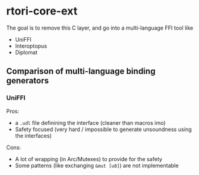#  rtori-core-ext

The goal is to remove this C layer, and go into a multi-language FFI tool like

- UniFFI
- Interoptopus
- Diplomat
## Comparison of multi-language binding generators

### UniFFI

Pros:

- a `.udl` file definining the interface (cleaner than macros imo)
- Safety focused (very hard / impossible to generate unsoundness using the interfaces)

Cons:
- A lot of wrapping (in Arc/Mutexes) to provide for the safety
- Some patterns (like exchanging `&mut [u8]`) are  not implementable

